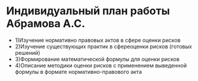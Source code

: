 # Индивидуальный план работы Абрамова А.С.
- 1)Изучение нормативно правовых актов в сфере оценки рисков
- 2)Изучение существующих практик в сфереоценки рисков (готовых решений)
- 3)Формирование математической формулы для оценки рисков
- 4)Описание методики оценки рисков с применением выведенной формулы в формате нормативно-правового акта
